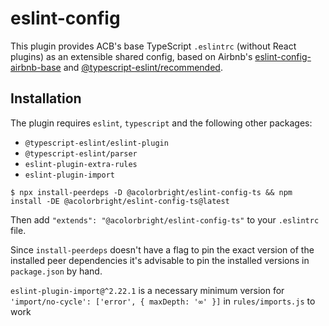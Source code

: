 # eslint-config

This plugin provides ACB's base TypeScript `.eslintrc` (without React plugins) as an extensible shared config, based on Airbnb's
[eslint-config-airbnb-base](https://github.com/airbnb/javascript/tree/master/packages/eslint-config-airbnb-base) and [@typescript-eslint/recommended](https://github.com/typescript-eslint/typescript-eslint/blob/1c1b572c3000d72cfe665b7afbada0ec415e7855/packages/eslint-plugin/src/configs/recommended.ts).

## Installation

The plugin requires `eslint`, `typescript` and the following other packages:

- `@typescript-eslint/eslint-plugin`
- `@typescript-eslint/parser`
- `eslint-plugin-extra-rules`
- `eslint-plugin-import`

```shell
$ npx install-peerdeps -D @acolorbright/eslint-config-ts && npm install -DE @acolorbright/eslint-config-ts@latest
```

Then add `"extends": "@acolorbright/eslint-config-ts"` to your `.eslintrc` file.

Since `install-peerdeps` doesn't have a flag to pin the exact version of the installed peer dependencies it's advisable to pin the installed versions in `package.json` by hand.

`eslint-plugin-import@^2.22.1` is a necessary minimum version for `'import/no-cycle': ['error', { maxDepth: '∞' }]` in `rules/imports.js` to work
